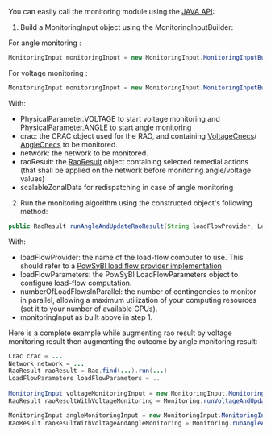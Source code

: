 You can easily call the monitoring module using the [JAVA API](https://github.com/powsybl/powsybl-open-rao/blob/main/monitoring/src/main/java/com/powsybl/openrao/monitoring/Monitoring.java):
1. Build a MonitoringInput object using the MonitoringInputBuilder:

For angle monitoring :
~~~java
MonitoringInput monitoringInput = new MonitoringInput.MonitoringInputBuilder().withCrac(crac).withNetwork(network).withRaoResult(raoResult).withPhysicalParameter(PhysicalParameter.ANGLE).withScalableZonalData(scalableZonalData).build();
~~~

For voltage monitoring :
~~~java
MonitoringInput monitoringInput = new MonitoringInput.MonitoringInputBuilder().withCrac(crac).withNetwork(network).withRaoResult(raoResult).withPhysicalParameter(PhysicalParameter.VOLTAGE).build();
~~~

With:
- PhysicalParameter.VOLTAGE to start voltage monitoring and PhysicalParameter.ANGLE to start angle monitoring
- crac: the CRAC object used for the RAO, and containing [VoltageCnecs](/input-data/crac/json.md#voltage-cnecs)/ [AngleCnecs](/input-data/crac/json.md#angle-cnecs) to be monitored.
- network: the network to be monitored.
- raoResult: the [RaoResult](/output-data/rao-result.md) object containing selected remedial actions (that shall
  be applied on the network before monitoring angle/voltage values)
- scalableZonalData for redispatching in case of angle monitoring

2. Run the monitoring algorithm using the constructed object's following method:

~~~java
public RaoResult runAngleAndUpdateRaoResult(String loadFlowProvider, LoadFlowParameters loadFlowParameters, int numberOfLoadFlowsInParallel, monitoringInput)

~~~
With:
- loadFlowProvider: the name of the load-flow computer to use. This should refer to a [PowSyBl load flow provider implementation](inv:powsyblcore:*:*#simulation/loadflow/index)
- loadFlowParameters: the PowSyBl LoadFlowParameters object to configure load-flow computation.
- numberOfLoadFlowsInParallel: the number of contingencies to monitor in parallel, allowing a maximum utilization of
  your computing resources (set it to your number of available CPUs).
- monitoringInput as built above in step 1.

Here is a complete example while augmenting rao result by voltage monitoring result then augmenting the outcome by angle monitoring result:

~~~java
Crac crac = ...
Network network = ...
RaoResult raoResult = Rao.find(...).run(...)
LoadFlowParameters loadFlowParameters = ..
        
MonitoringInput voltageMonitoringInput = new MonitoringInput.MonitoringInputBuilder().withCrac(crac).withNetwork(network).withRaoResult(raoResult).withPhysicalParameter(PhysicalParameter.VOLTAGE).build();
RaoResult raoResultWithVoltageMonitoring = Monitoring.runVoltageAndUpdateRaoResult("OpenLoadFlow", loadFlowParameters, 2, voltageMonitoringInput);

MonitoringInput angleMonitoringInput = new MonitoringInput.MonitoringInputBuilder().withCrac(crac).withNetwork(network).withRaoResult(raoResultWithVoltageMonitoring).withPhysicalParameter(PhysicalParameter.ANGLE).withScalableZonalData(scalableZonalData).build();
RaoResult raoResultWithVoltageAndAngleMonitoring = Monitoring.runAngleAndUpdateRaoResult("OpenLoadFlow", loadFlowParameters, 2, angleMonitoringInput);
~~~
